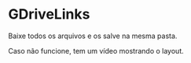 # GDriveLinks
Baixe todos os arquivos e os salve na mesma pasta.

Caso não funcione, tem um vídeo mostrando o layout.

